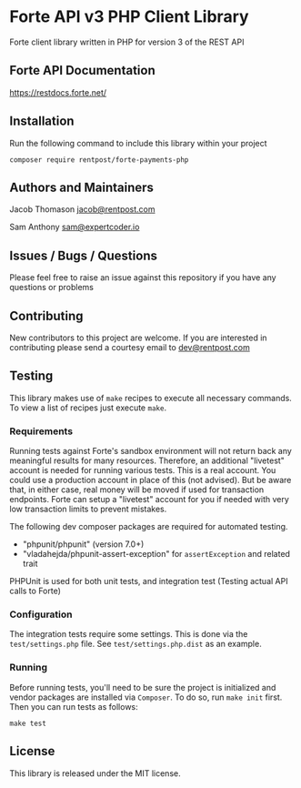 # Forte API v3 PHP Client Library

Forte client library written in PHP for version 3 of the REST API

## Forte API Documentation

https://restdocs.forte.net/

## Installation

Run the following command to include this library within your project

```
composer require rentpost/forte-payments-php
```

## Authors and Maintainers

Jacob Thomason
<jacob@rentpost.com>

Sam Anthony
<sam@expertcoder.io>

## Issues / Bugs / Questions

Please feel free to raise an issue against this repository if you have any questions or problems

## Contributing

New contributors to this project are welcome. If you are interested in contributing please
send a courtesy email to dev@rentpost.com

## Testing

This library makes use of `make` recipes to execute all necessary commands.  To view a list of
recipes just execute `make`.

### Requirements

Running tests against Forte's sandbox environment will not return back any meaningful results for
many resources.  Therefore, an additional "livetest" account is needed for running various tests.
This is a real account.  You could use a production account in place of this (not advised).  But be
aware that, in either case, real money will be moved if used for transaction endpoints.  Forte can
setup a "livetest" account for you if needed with very low transaction limits to prevent mistakes.

The following dev composer packages are required for automated testing.

- "phpunit/phpunit" (version 7.0+)
- "vladahejda/phpunit-assert-exception" for `assertException` and related trait

PHPUnit is used for both unit tests, and integration test (Testing actual API calls to Forte)

### Configuration

The integration tests require some settings. This is done via the `test/settings.php` file.  See `test/settings.php.dist` as an example.

### Running

Before running tests, you'll need to be sure the project is initialized and vendor packages are
installed via `Composer`.  To do so, run `make init` first.  Then you can run tests as follows:

```
make test
```

## License

This library is released under the MIT license.
